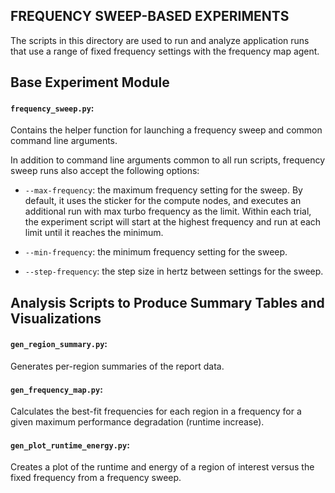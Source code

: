 FREQUENCY SWEEP-BASED EXPERIMENTS
---------------------------------

The scripts in this directory are used to run and analyze application
runs that use a range of fixed frequency settings with the frequency
map agent.

## Base Experiment Module

#### `frequency_sweep.py`:

  Contains the helper function for launching a frequency sweep and
  common command line arguments.

  In addition to command line arguments common to all run scripts,
  frequency sweep runs also accept the following options:

  - `--max-frequency`: the maximum frequency setting for the sweep.
                       By default, it uses the sticker for the compute
                       nodes, and executes an additional run with max
                       turbo frequency as the limit.  Within each
                       trial, the experiment script will start at the
                       highest frequency and run at each limit until
                       it reaches the minimum.

  - `--min-frequency`: the minimum frequency setting for the sweep.

  - `--step-frequency`: the step size in hertz between settings for the sweep.

## Analysis Scripts to Produce Summary Tables and Visualizations

#### `gen_region_summary.py`:

  Generates per-region summaries of the report data.

#### `gen_frequency_map.py`:

  Calculates the best-fit frequencies for each region in a frequency
  for a given maximum performance degradation (runtime increase).

#### `gen_plot_runtime_energy.py`:

  Creates a plot of the runtime and energy of a region of interest
  versus the fixed frequency from a frequency sweep.
